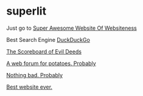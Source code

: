 # superlit

Just go to <a href="https://dood393.github.io/superlit/main.html"> Super Awesome Website Of Websiteness </a> <br> 

Best Search Engine <a href="https://duckduckgo.com"> DuckDuckGo </a> <br>


<a href="https://docs.google.com/spreadsheets/d/12N3SFqR7Kz-K6Oy4cbe5Yw72zHGYLXbqDivk2s7LL30/edit?usp=sharing"> The Scoreboard of Evil Deeds </a> <br>

<a href="https://groups.google.com/a/wrdsb.ca/d/forum/l4y5-p00t4t00-ch195"> A web forum for potatoes. Probably </a> <br>

<a href="https://www.youtube.com/watch?v=1qN72LEQnaU"> Nothing bad. Probably </a> <br>


<a href="http://www.themostamazingwebsiteontheinternet.com/">Best website ever.</a> <br>
